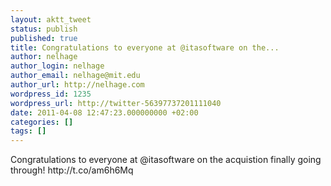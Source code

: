 ```yaml
---
layout: aktt_tweet
status: publish
published: true
title: Congratulations to everyone at @itasoftware on the...
author: nelhage
author_login: nelhage
author_email: nelhage@mit.edu
author_url: http://nelhage.com
wordpress_id: 1235
wordpress_url: http://twitter-56397737201111040
date: 2011-04-08 12:47:23.000000000 +02:00
categories: []
tags: []
---
```

Congratulations to everyone at @itasoftware on the acquistion finally going through! http:&#47;&#47;t.co&#47;am6h6Mq
